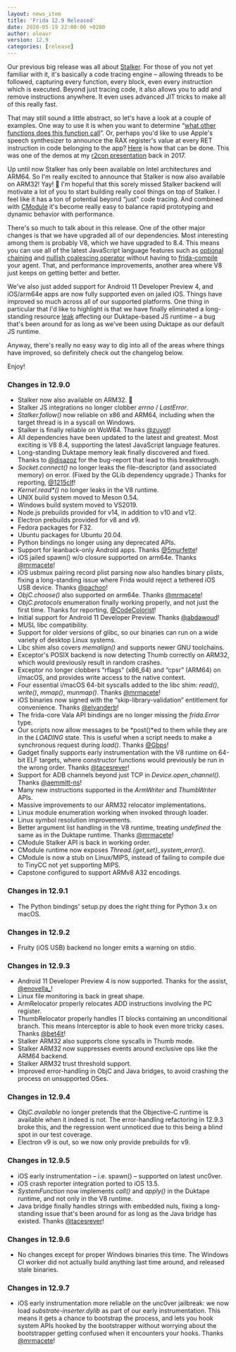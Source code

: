 ```yaml
---
layout: news_item
title: 'Frida 12.9 Released'
date: 2020-05-19 22:00:00 +0200
author: oleavr
version: 12.9
categories: [release]
---
```


Our previous big release was all about [Stalker][]. For those of you not yet
familiar with it, it's basically a code tracing engine – allowing threads to be
followed, capturing every function, every block, even every instruction which is
executed. Beyond just tracing code, it also allows you to add and remove
instructions anywhere. It even uses advanced JIT tricks to make all of this
really fast.

That may still sound a little abstract, so let's have a look at a couple of
examples. One way to use it is when you want to determine “[what other functions
does this function call][]”. Or, perhaps you'd like to use Apple's speech
synthesizer to announce the RAX register's value at every RET instruction in
code belonging to the app? [Here][] is how that can be done. This was one of the
demos at my [r2con presentation][] back in 2017.

Up until now Stalker has only been available on Intel architectures and ARM64.
So I'm really excited to announce that Stalker is now also available on ARM32!
Yay! 🎉 I'm hopeful that this sorely missed Stalker backend will motivate a lot
of you to start building really cool things on top of Stalker. I feel like it
has a ton of potential beyond “just” code tracing. And combined with [CModule][]
it's become really easy to balance rapid prototyping and dynamic behavior with
performance.

There's so much to talk about in this release. One of the other major changes is
that we have upgraded all of our dependencies. Most interesting among them is
probably V8, which we have upgraded to 8.4. This means you can use all of the
latest JavaScript language features such as [optional chaining][] and [nullish
coalescing operator][] without having to [frida-compile][] your agent. That, and
performance improvements, another area where V8 just keeps on getting better and
better.

We've also just added support for Android 11 Developer Preview 4, and iOS/arm64e
apps are now fully supported even on jailed iOS. Things have improved so much
across all of our supported platforms. One thing in particular that I'd like to
highlight is that we have finally eliminated a long-standing resource [leak][]
affecting our Duktape-based JS runtime – a bug that's been around for as long as
we've been using Duktape as our default JS runtime.

Anyway, there's really no easy way to dig into all of the areas where things
have improved, so definitely check out the changelog below.

Enjoy!


### Changes in 12.9.0

- Stalker now also available on ARM32. 🎉
- Stalker JS integrations no longer clobber *errno* / *LastError*.
- *Stalker.follow()* now reliable on x86 and ARM64, including when the target
  thread is in a syscall on Windows.
- Stalker is finally reliable on WoW64. Thanks [@zuypt][]!
- All dependencies have been updated to the latest and greatest. Most exciting
  is V8 8.4, supporting the latest JavaScript language features.
- Long-standing Duktape memory leak finally discovered and fixed. Thanks to
  [@disazoz][] for the bug-report that lead to this breakthrough.
- *Socket.connect()* no longer leaks the file-descriptor (and associated memory)
  on error. (Fixed by the GLib dependency upgrade.) Thanks for reporting,
  [@1215clf][]!
- *Kernel.read\*()* no longer leaks in the V8 runtime.
- UNIX build system moved to Meson 0.54.
- Windows build system moved to VS2019.
- Node.js prebuilds provided for v14, in addition to v10 and v12.
- Electron prebuilds provided for v8 and v9.
- Fedora packages for F32.
- Ubuntu packages for Ubuntu 20.04.
- Python bindings no longer using any deprecated APIs.
- Support for leanback-only Android apps. Thanks [@5murfette][]!
- iOS jailed spawn() w/o closure supported on arm64e. Thanks [@mrmacete][]!
- iOS usbmux pairing record plist parsing now also handles binary plists,
  fixing a long-standing issue where Frida would reject a tethered iOS USB
  device. Thanks [@pachoo][]!
- *ObjC.choose()* also supported on arm64e. Thanks [@mrmacete][]!
- *ObjC.protocols* enumeration finally working properly, and not just the first
  time. Thanks for reporting, [@CodeColorist][]!
- Initial support for Android 11 Developer Preview. Thanks [@abdawoud][]!
- MUSL libc compatibility.
- Support for older versions of glibc, so our binaries can run on a wide variety
  of desktop Linux systems.
- Libc shim also covers *memalign()* and supports newer GNU toolchains.
- Exceptor's POSIX backend is now detecting Thumb correctly on ARM32, which
  would previously result in random crashes.
- Exceptor no longer clobbers “rflags” (x86_64) and “cpsr” (ARM64) on i/macOS,
  and provides write access to the native context.
- Four essential i/macOS 64-bit syscalls added to the libc shim: *read()*,
  *write()*, *mmap()*, *munmap()*. Thanks [@mrmacete][]!
- iOS binaries now signed with the “skip-library-validation” entitlement for
  convenience. Thanks [@elvanderb][]!
- The frida-core Vala API bindings are no longer missing the *frida.Error* type.
- Our scripts now allow messages to be *post()*ed to them while they are in the
  *LOADING* state. This is useful when a script needs to make a synchronous
  request during *load()*. Thanks [@Gbps][]!
- Gadget finally supports early instrumentation with the V8 runtime on 64-bit
  ELF targets, where constructor functions would previously be run in the wrong
  order. Thanks [@tacesrever][]!
- Support for ADB channels beyond just TCP in *Device.open_channel()*.
  Thanks [@aemmitt-ns][]!
- Many new instructions supported in the *ArmWriter* and *ThumbWriter* APIs.
- Massive improvements to our ARM32 relocator implementations.
- Linux module enumeration working when invoked through loader.
- Linux symbol resolution improvements.
- Better argument list handling in the V8 runtime, treating *undefined* the same
  as in the Duktape runtime. Thanks [@mrmacete][]!
- CModule Stalker API is back in working order.
- CModule runtime now exposes *Thread.{get,set}_system_error()*.
- CModule is now a stub on Linux/MIPS, instead of failing to compile due to
  TinyCC not yet supporting MIPS.
- Capstone configured to support ARMv8 A32 encodings.

### Changes in 12.9.1

- The Python bindings' setup.py does the right thing for Python 3.x on macOS.

### Changes in 12.9.2

- Fruity (iOS USB) backend no longer emits a warning on stdio.

### Changes in 12.9.3

- Android 11 Developer Preview 4 is now supported. Thanks for the assist,
  [@enovella_][]!
- Linux file monitoring is back in great shape.
- ArmRelocator properly relocates ADD instructions involving the PC register.
- ThumbRelocator properly handles IT blocks containing an unconditional branch.
  This means Interceptor is able to hook even more tricky cases. Thanks
  [@bet4it][]!
- Stalker ARM32 also supports clone syscalls in Thumb mode.
- Stalker ARM32 now suppresses events around exclusive ops like the ARM64
  backend.
- Stalker ARM32 trust threshold support.
- Improved error-handling in ObjC and Java bridges, to avoid crashing the
  process on unsupported OSes.

### Changes in 12.9.4

- *ObjC.available* no longer pretends that the Objective-C runtime is available
  when it indeed is not. The error-handling refactoring in 12.9.3 broke this,
  and the regression went unnoticed due to this being a blind spot in our test
  coverage.
- Electron v9 is out, so we now only provide prebuilds for v9.

### Changes in 12.9.5

- iOS early instrumentation – i.e. spawn() – supported on latest unc0ver.
- iOS crash reporter integration ported to iOS 13.5.
- *SystemFunction* now implements *call()* and *apply()* in the Duktape runtime,
  and not only in the V8 runtime.
- Java bridge finally handles strings with embedded nuls, fixing a long-standing
  issue that's been around for as long as the Java bridge has existed. Thanks
  [@tacesrever][]!

### Changes in 12.9.6

- No changes except for proper Windows binaries this time. The Windows CI worker
  did not actually build anything last time around, and released stale binaries.

### Changes in 12.9.7

- iOS early instrumentation more reliable on the unc0ver jailbreak: we now load
  *substrate-inserter.dylib* as part of our early instrumentation. This means
  it gets a chance to bootstrap the process, and lets you hook system APIs
  hooked by the bootstrapper without worrying about the bootstrapper getting
  confused when it encounters your hooks. Thanks [@mrmacete][]!


[Stalker]: /docs/stalker/
[what other functions does this function call]: https://codeshare.frida.re/@oleavr/who-does-it-call/
[Here]: https://github.com/frida/frida-presentations/blob/master/R2Con2017/02-transforms/06-return-values.js
[r2con presentation]: https://youtu.be/sBcLPLtqGYU
[CModule]: /docs/javascript-api/#cmodule
[optional chaining]: https://developer.mozilla.org/en-US/docs/Web/JavaScript/Reference/Operators/Optional_chaining
[nullish coalescing operator]: https://developer.mozilla.org/en-US/docs/Web/JavaScript/Reference/Operators/Nullish_coalescing_operator
[frida-compile]: https://github.com/oleavr/frida-agent-example
[leak]: https://github.com/svaarala/duktape/pull/2282
[@zuypt]: https://github.com/zuypt
[@disazoz]: https://github.com/disazoz
[@1215clf]: https://github.com/1215clf
[@5murfette]: https://github.com/5murfette
[@mrmacete]: https://twitter.com/bezjaje
[@pachoo]: https://github.com/pachoo
[@CodeColorist]: https://twitter.com/CodeColorist
[@abdawoud]: https://github.com/abdawoud
[@elvanderb]: https://twitter.com/elvanderb
[@Gbps]: https://github.com/Gbps
[@tacesrever]: https://github.com/tacesrever
[@aemmitt-ns]: https://github.com/aemmitt-ns
[@enovella_]: https://twitter.com/enovella_
[@bet4it]: https://github.com/bet4it

